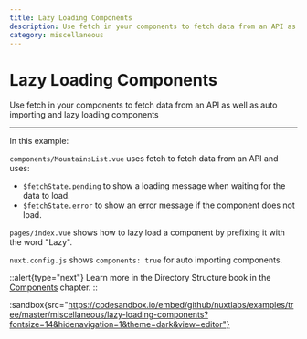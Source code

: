 ```yaml
---
title: Lazy Loading Components
description: Use fetch in your components to fetch data from an API as well as auto importing and lazy loading components
category: miscellaneous
---
```

# Lazy Loading Components

Use fetch in your components to fetch data from an API as well as auto importing and lazy loading components

---

In this example:

`components/MountainsList.vue` uses fetch to fetch data from an API and uses:

- `$fetchState.pending` to show a loading message when waiting for the data to load.
- `$fetchState.error` to show an error message if the component does not load.

`pages/index.vue` shows how to lazy load a component by prefixing it with the word "Lazy".

`nuxt.config.js` shows `components: true` for auto importing components.

::alert{type="next"}
Learn more in the Directory Structure book in the [Components](/docs/directory-structure/components) chapter.
::

:sandbox{src="https://codesandbox.io/embed/github/nuxtlabs/examples/tree/master/miscellaneous/lazy-loading-components?fontsize=14&hidenavigation=1&theme=dark&view=editor"}
